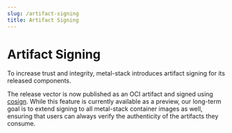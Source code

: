 ```yaml
---
slug: /artifact-signing
title: Artifact Signing
---
```


# Artifact Signing

To increase trust and integrity, metal-stack introduces artifact signing for its released components.

The release vector is now published as an OCI artifact and signed using [cosign](https://github.com/sigstore/cosign). While this feature is currently available as a preview, our long-term goal is to extend signing to all metal-stack container images as well, ensuring that users can always verify the authenticity of the artifacts they consume.
